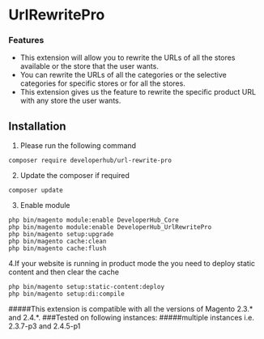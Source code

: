 # UrlRewritePro

### Features
*   This extension will allow you to rewrite the URLs of all the stores available or the store that the user wants.
*	You can rewrite the URLs of all the categories or the selective categories for specific stores or for all the stores.
*	This extension gives us the feature to rewrite the specific product URL with any store the user wants.


## Installation

1. Please run the following command
```shell
composer require developerhub/url-rewrite-pro
```

2. Update the composer if required
```shell
composer update
```

3. Enable module
```shell
php bin/magento module:enable DeveloperHub_Core
php bin/magento module:enable DeveloperHub_UrlRewritePro
php bin/magento setup:upgrade
php bin/magento cache:clean
php bin/magento cache:flush
```
4.If your website is running in product mode the you need to deploy static content and
then clear the cache
```shell
php bin/magento setup:static-content:deploy
php bin/magento setup:di:compile
```



#####This extension is compatible with all the versions of Magento 2.3.* and 2.4.*.
###Tested on following instances:
#####multiple instances i.e. 2.3.7-p3 and 2.4.5-p1
